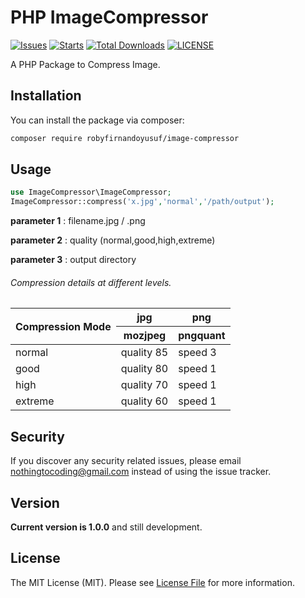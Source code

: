 # PHP ImageCompressor
[![Issues](https://img.shields.io/github/issues/robyfirnandoyusuf/Image-Compressor)](https://github.com/robyfirnandoyusuf/Image-Compressor/releases)
[![Starts](https://img.shields.io/github/stars/robyfirnandoyusuf/Image-Compressor)](https://github.com/robyfirnandoyusuf/Image-Compressor/releases)
[![Total Downloads](https://img.shields.io/packagist/dt/robyfirnandoyusuf/Image-Compressor.svg)](https://packagist.org/packages/robyfirnandoyusuf/image-compressor)
[![LICENSE](https://img.shields.io/github/license/robyfirnandoyusuf/Image-Compressor)](LICENSE)

A PHP Package to Compress Image.
## Installation

You can install the package via composer:

```bash
composer require robyfirnandoyusuf/image-compressor
```
## Usage
```php
use ImageCompressor\ImageCompressor;
ImageCompressor::compress('x.jpg','normal','/path/output');
``` 

**parameter 1** : filename.jpg / .png

**parameter 2** : quality (normal,good,high,extreme)

**parameter 3** : output directory

###### Compression details at different levels.

<table>
    <thead>
        <tr>
            <th rowspan=2>Compression Mode</th>
            <th>jpg</th>
            <th>png</th>
        </tr>
        <tr>
          <th>mozjpeg</th>
          <th>pngquant</th>
        </tr>
    </thead>
    <tbody>
        <tr>
            <td>normal</td>
            <td>quality 85</td>
            <td>speed 3</td>
        </tr>
        <tr>
            <td>good</td>
            <td>quality 80</td>
            <td>speed 1</td>
        </tr>
        <tr>
            <td>high</td>
            <td>quality 70</td>
            <td>speed 1</td>
        </tr>
        <tr>
            <td>extreme</td>
            <td>quality 60</td>
            <td>speed 1</td>
        </tr>
    </tbody>
</table>

## Security

If you discover any security related issues, please email nothingtocoding@gmail.com instead of using the issue tracker.

## Version

**Current version is 1.0.0** and still development.

## License

The MIT License (MIT). Please see [License File](LICENSE.md) for more information.